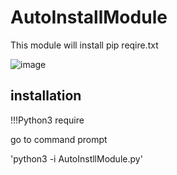 # AutoInstallModule
This module will install pip reqire.txt

![image](https://user-images.githubusercontent.com/94280353/231153320-f17e2414-b2c4-40cd-b757-8e2c50b09057.png)

## installation
!!!Python3 require

go to command prompt

'python3 -i AutoInstllModule.py'


